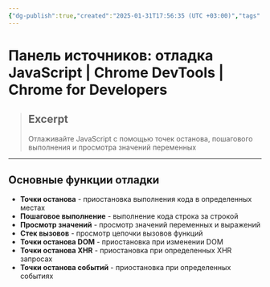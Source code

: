 ```yaml
---
{"dg-publish":true,"created":"2025-01-31T17:56:35 (UTC +03:00)","tags":[],"source":"https://developer.chrome.com/docs/devtools/sources?hl=ru","author":"Kayce Basques","permalink":"/projects/extentions/dev-tools/sources-panel/","dgPassFrontmatter":true}
---
```



# Панель источников: отладка JavaScript  |  Chrome DevTools  |  Chrome for Developers

> ## Excerpt
> Отлаживайте JavaScript с помощью точек останова, пошагового выполнения и просмотра значений переменных

---

## Основные функции отладки

-   **Точки останова** - приостановка выполнения кода в определенных местах
-   **Пошаговое выполнение** - выполнение кода строка за строкой
-   **Просмотр значений** - просмотр значений переменных и выражений
-   **Стек вызовов** - просмотр цепочки вызовов функций
-   **Точки останова DOM** - приостановка при изменении DOM
-   **Точки останова XHR** - приостановка при определенных XHR запросах
-   **Точки останова событий** - приостановка при определенных событиях 